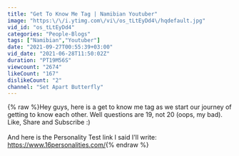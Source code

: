 ```yaml
---
title: "Get To Know Me Tag | Namibian Youtuber"
image: "https:\/\/i.ytimg.com\/vi\/os_tLtEyDd4\/hqdefault.jpg"
vid_id: "os_tLtEyDd4"
categories: "People-Blogs"
tags: ["Namibian","Youtuber"]
date: "2021-09-27T00:55:39+03:00"
vid_date: "2021-06-28T11:50:02Z"
duration: "PT19M56S"
viewcount: "2674"
likeCount: "167"
dislikeCount: "2"
channel: "Set Apart Butterfly"
---
```

{% raw %}Hey guys, here is a get to know me tag as we start our journey of getting to know each other. Well questions are 19, not 20 (oops, my bad). Like, Share and Subscribe :)<br /><br />And here is the Personality Test link I said I'll write: <a rel="nofollow" target="blank" href="https://www.16personalities.com/">https://www.16personalities.com/</a>{% endraw %}
